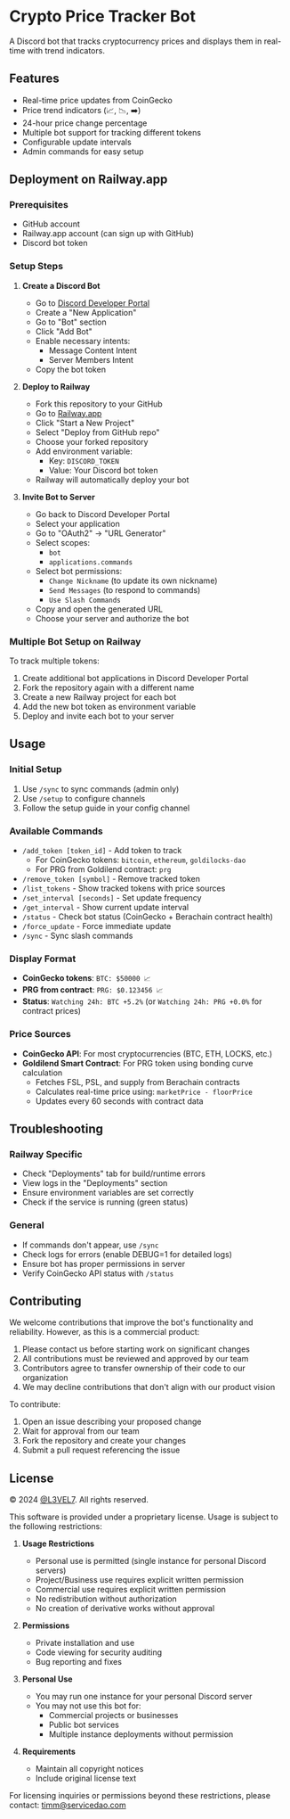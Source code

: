 # Crypto Price Tracker Bot

A Discord bot that tracks cryptocurrency prices and displays them in real-time with trend indicators.

## Features
- Real-time price updates from CoinGecko
- Price trend indicators (📈, 📉, ➡️)
- 24-hour price change percentage
- Multiple bot support for tracking different tokens
- Configurable update intervals
- Admin commands for easy setup

## Deployment on Railway.app

### Prerequisites
- GitHub account
- Railway.app account (can sign up with GitHub)
- Discord bot token

### Setup Steps

1. **Create a Discord Bot**
   - Go to [Discord Developer Portal](https://discord.com/developers/applications)
   - Create a "New Application"
   - Go to "Bot" section
   - Click "Add Bot"
   - Enable necessary intents:
     - Message Content Intent
     - Server Members Intent
   - Copy the bot token

2. **Deploy to Railway**
   - Fork this repository to your GitHub
   - Go to [Railway.app](https://railway.app)
   - Click "Start a New Project"
   - Select "Deploy from GitHub repo"
   - Choose your forked repository
   - Add environment variable:
     - Key: `DISCORD_TOKEN`
     - Value: Your Discord bot token
   - Railway will automatically deploy your bot

3. **Invite Bot to Server**
   - Go back to Discord Developer Portal
   - Select your application
   - Go to "OAuth2" → "URL Generator"
   - Select scopes:
     - `bot`
     - `applications.commands`
   - Select bot permissions:
     - `Change Nickname` (to update its own nickname)
     - `Send Messages` (to respond to commands)
     - `Use Slash Commands`
   - Copy and open the generated URL
   - Choose your server and authorize the bot

### Multiple Bot Setup on Railway
To track multiple tokens:
1. Create additional bot applications in Discord Developer Portal
2. Fork the repository again with a different name
3. Create a new Railway project for each bot
4. Add the new bot token as environment variable
5. Deploy and invite each bot to your server

## Usage

### Initial Setup
1. Use `/sync` to sync commands (admin only)
2. Use `/setup` to configure channels
3. Follow the setup guide in your config channel

### Available Commands
- `/add_token [token_id]` - Add token to track
  - For CoinGecko tokens: `bitcoin`, `ethereum`, `goldilocks-dao`
  - For PRG from Goldilend contract: `prg`
- `/remove_token [symbol]` - Remove tracked token
- `/list_tokens` - Show tracked tokens with price sources
- `/set_interval [seconds]` - Set update frequency
- `/get_interval` - Show current update interval
- `/status` - Check bot status (CoinGecko + Berachain contract health)
- `/force_update` - Force immediate update
- `/sync` - Sync slash commands

### Display Format
- **CoinGecko tokens**: `BTC: $50000 📈`
- **PRG from contract**: `PRG: $0.123456 📈`
- **Status**: `Watching 24h: BTC +5.2%` (or `Watching 24h: PRG +0.0%` for contract prices)

### Price Sources
- **CoinGecko API**: For most cryptocurrencies (BTC, ETH, LOCKS, etc.)
- **Goldilend Smart Contract**: For PRG token using bonding curve calculation
  - Fetches FSL, PSL, and supply from Berachain contracts
  - Calculates real-time price using: `marketPrice - floorPrice`
  - Updates every 60 seconds with contract data

## Troubleshooting

### Railway Specific
- Check "Deployments" tab for build/runtime errors
- View logs in the "Deployments" section
- Ensure environment variables are set correctly
- Check if the service is running (green status)

### General
- If commands don't appear, use `/sync`
- Check logs for errors (enable DEBUG=1 for detailed logs)
- Ensure bot has proper permissions in server
- Verify CoinGecko API status with `/status`

## Contributing
We welcome contributions that improve the bot's functionality and reliability. However, as this is a commercial product:

1. Please contact us before starting work on significant changes
2. All contributions must be reviewed and approved by our team
3. Contributors agree to transfer ownership of their code to our organization
4. We may decline contributions that don't align with our product vision

To contribute:
1. Open an issue describing your proposed change
2. Wait for approval from our team
3. Fork the repository and create your changes
4. Submit a pull request referencing the issue

## License
© 2024 [@L3VEL7](https://github.com/L3VEL7/). All rights reserved.

This software is provided under a proprietary license. Usage is subject to the following restrictions:

1. **Usage Restrictions**
   - Personal use is permitted (single instance for personal Discord servers)
   - Project/Business use requires explicit written permission
   - Commercial use requires explicit written permission
   - No redistribution without authorization
   - No creation of derivative works without approval

2. **Permissions**
   - Private installation and use
   - Code viewing for security auditing
   - Bug reporting and fixes

3. **Personal Use**
   - You may run one instance for your personal Discord server
   - You may not use this bot for:
     - Commercial projects or businesses
     - Public bot services
     - Multiple instance deployments without permission

4. **Requirements**
   - Maintain all copyright notices
   - Include original license text

For licensing inquiries or permissions beyond these restrictions, please contact: timm@servicedao.com
